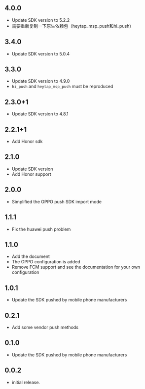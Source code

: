 ## 4.0.0

* Update SDK version to 5.2.2
* 需要重新复制一下原生依赖包（heytap_msp_push和hi_push）

## 3.4.0

* Update SDK version to 5.0.4

## 3.3.0

* Update SDK version to 4.9.0
* `hi_push` and `heytap_msp_push` must be reproduced

## 2.3.0+1

* Update SDK version to 4.8.1

## 2.2.1+1

* Add Honor sdk

## 2.1.0

* Update SDK version
* Add Honor support

## 2.0.0

* Simplified the OPPO push SDK import mode

## 1.1.1

* Fix the huawei push problem

## 1.1.0

* Add the document
* The OPPO configuration is added
* Remove FCM support and see the documentation for your own configuration

## 1.0.1

* Update the SDK pushed by mobile phone manufacturers

## 0.2.1

* Add some vendor push methods

## 0.1.0

* Update the SDK pushed by mobile phone manufacturers

## 0.0.2

* initial release.
